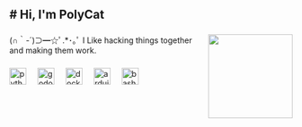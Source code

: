<h2 align="left"># Hi, I'm PolyCat</h2>

###

<img align="right" height="150" src="https://media.tenor.com/NG0AinDFug8AAAAi/blahaj-blahaj-pet.gif"  />

###

<p align="left">(∩｀-´)⊃━☆ﾟ.*･｡ﾟ I Like hacking things together and making them work.</p>

###

<div align="left">
  <img src="https://skillicons.dev/icons?i=py" height="30" alt="python logo"  />
  <img width="12" />
  <img src="https://skillicons.dev/icons?i=godot" height="30" alt="godot logo"  />
  <img width="12" />
  <img src="https://skillicons.dev/icons?i=docker" height="30" alt="docker logo"  />
  <img width="12" />
  <img src="https://skillicons.dev/icons?i=arduino" height="30" alt="arduino logo"  />
  <img width="12" />
  <img src="https://skillicons.dev/icons?i=bash" height="30" alt="bash logo"  />
</div>

###
